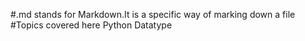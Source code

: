 #.md stands for Markdown.It is a specific way of marking down a file
#Topics covered here
Python Datatype
